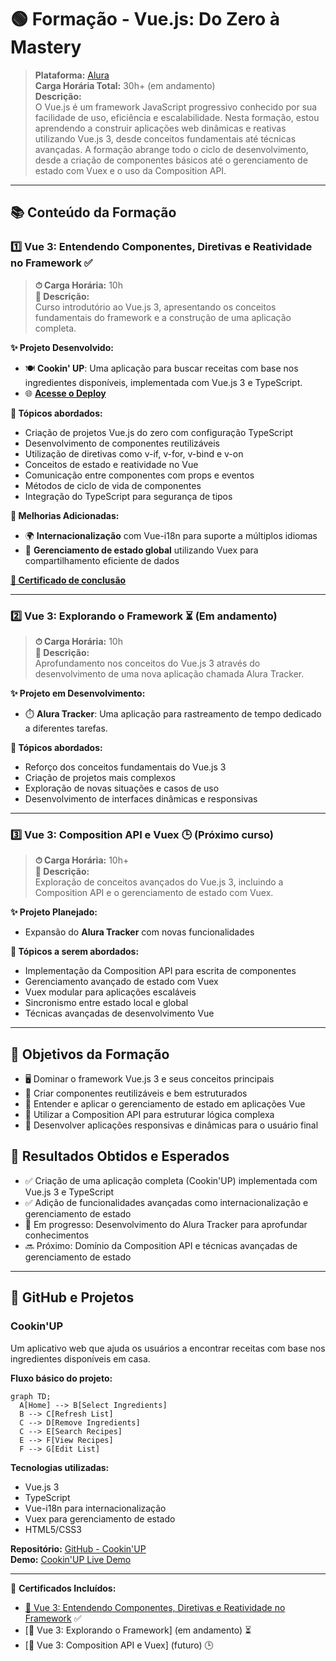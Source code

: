 # 🟢 Formação - Vue.js: Do Zero à Mastery

> **Plataforma:** [Alura](https://www.alura.com.br)  
> **Carga Horária Total:** 30h+ (em andamento)  
> **Descrição:**  
O Vue.js é um framework JavaScript progressivo conhecido por sua facilidade de uso, eficiência e escalabilidade. Nesta formação, estou aprendendo a construir aplicações web dinâmicas e reativas utilizando Vue.js 3, desde conceitos fundamentais até técnicas avançadas. A formação abrange todo o ciclo de desenvolvimento, desde a criação de componentes básicos até o gerenciamento de estado com Vuex e o uso da Composition API.

---

## 📚 Conteúdo da Formação  

### 1️⃣ **Vue 3: Entendendo Componentes, Diretivas e Reatividade no Framework** ✅  
> **⏱ Carga Horária:** 10h  
> **📝 Descrição:**  
Curso introdutório ao Vue.js 3, apresentando os conceitos fundamentais do framework e a construção de uma aplicação completa.  

**✨ Projeto Desenvolvido:**  
- 🍽️ **Cookin' UP**: Uma aplicação para buscar receitas com base nos ingredientes disponíveis, implementada com Vue.js 3 e TypeScript.
- 🌐 **[Acesse o Deploy](https://cookin.floresdev.com.br)**

**🔑 Tópicos abordados:**  
- Criação de projetos Vue.js do zero com configuração TypeScript
- Desenvolvimento de componentes reutilizáveis
- Utilização de diretivas como v-if, v-for, v-bind e v-on
- Conceitos de estado e reatividade no Vue
- Comunicação entre componentes com props e eventos
- Métodos de ciclo de vida de componentes
- Integração do TypeScript para segurança de tipos

**📌 Melhorias Adicionadas:**
- 🌍 **Internacionalização** com Vue-i18n para suporte a múltiplos idiomas
- 🔄 **Gerenciamento de estado global** utilizando Vuex para compartilhamento eficiente de dados

**[🔗 Certificado de conclusão](https://cursos.alura.com.br/certificate/e5ec5b07-433f-4413-ab6f-3ee46d57bce1?lang=pt_BR)**  

---

### 2️⃣ **Vue 3: Explorando o Framework** ⏳ (Em andamento)  
> **⏱ Carga Horária:** 10h  
> **📝 Descrição:**  
Aprofundamento nos conceitos do Vue.js 3 através do desenvolvimento de uma nova aplicação chamada Alura Tracker.  

**✨ Projeto em Desenvolvimento:**  
- ⏱️ **Alura Tracker**: Uma aplicação para rastreamento de tempo dedicado a diferentes tarefas.

**🔑 Tópicos abordados:**  
- Reforço dos conceitos fundamentais do Vue.js 3
- Criação de projetos mais complexos
- Exploração de novas situações e casos de uso
- Desenvolvimento de interfaces dinâmicas e responsivas

---

### 3️⃣ **Vue 3: Composition API e Vuex** 🕒 (Próximo curso)  
> **⏱ Carga Horária:** 10h+  
> **📝 Descrição:**  
Exploração de conceitos avançados do Vue.js 3, incluindo a Composition API e o gerenciamento de estado com Vuex.  

**✨ Projeto Planejado:**  
- Expansão do **Alura Tracker** com novas funcionalidades

**🔑 Tópicos a serem abordados:**  
- Implementação da Composition API para escrita de componentes
- Gerenciamento avançado de estado com Vuex
- Vuex modular para aplicações escaláveis
- Sincronismo entre estado local e global
- Técnicas avançadas de desenvolvimento Vue

---

## 🎯 Objetivos da Formação  
- 🖥️ Dominar o framework Vue.js 3 e seus conceitos principais
- 🧩 Criar componentes reutilizáveis e bem estruturados
- 🔄 Entender e aplicar o gerenciamento de estado em aplicações Vue
- 🧠 Utilizar a Composition API para estruturar lógica complexa
- 📱 Desenvolver aplicações responsivas e dinâmicas para o usuário final

## 🚀 Resultados Obtidos e Esperados  
- ✅ Criação de uma aplicação completa (Cookin'UP) implementada com Vue.js 3 e TypeScript
- ✅ Adição de funcionalidades avançadas como internacionalização e gerenciamento de estado
- 🔄 Em progresso: Desenvolvimento do Alura Tracker para aprofundar conhecimentos
- 🔜 Próximo: Domínio da Composition API e técnicas avançadas de gerenciamento de estado

---

## 📂 GitHub e Projetos

### Cookin'UP
Um aplicativo web que ajuda os usuários a encontrar receitas com base nos ingredientes disponíveis em casa.

**Fluxo básico do projeto:**
```mermaid
graph TD;
  A[Home] --> B[Select Ingredients]
  B --> C[Refresh List]
  C --> D[Remove Ingredients]
  C --> E[Search Recipes]
  E --> F[View Recipes]
  F --> G[Edit List]
```

**Tecnologias utilizadas:**
- Vue.js 3
- TypeScript
- Vue-i18n para internacionalização
- Vuex para gerenciamento de estado
- HTML5/CSS3

**Repositório:** [GitHub - Cookin'UP](https://github.com/FernandoAurelius/cookin-up)  
**Demo:** [Cookin'UP Live Demo](https://cookin.floresdev.com.br)

---

📄 **Certificados Incluídos:**  
- [📜 Vue 3: Entendendo Componentes, Diretivas e Reatividade no Framework](https://cursos.alura.com.br/certificate/e5ec5b07-433f-4413-ab6f-3ee46d57bce1?lang=pt_BR) ✅
- [📜 Vue 3: Explorando o Framework] (em andamento) ⏳
- [📜 Vue 3: Composition API e Vuex] (futuro) 🕒
